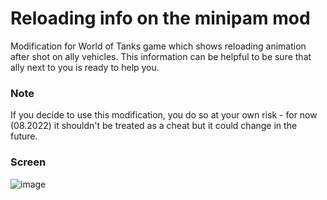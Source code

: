 # Reloading info on the minipam mod
Modification for World of Tanks game which shows reloading animation after shot on ally vehicles.
This information can be helpful to be sure that ally next to you is ready to help you.

### Note
If you decide to use this modification, you do so at your own risk - for now (08.2022) it shouldn't be treated as a cheat but it could change in the future.

### Screen
![image](https://user-images.githubusercontent.com/10208663/189554386-3e84e63c-577a-483e-9e36-94a320f82582.png)
